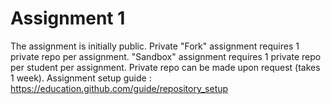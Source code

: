# Assignment 1
The assignment is initially public. Private "Fork" assignment requires 1 private repo per assignment. "Sandbox" assignment requires 1 private repo per student per assignment. Private repo can be made upon request (takes 1 week).
Assignment setup guide : https://education.github.com/guide/repository_setup
